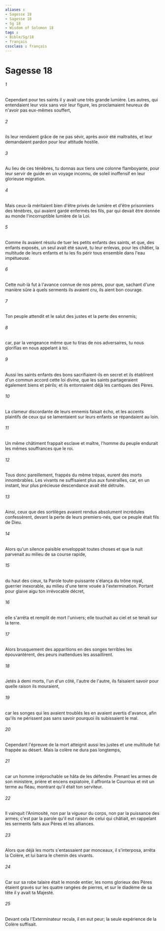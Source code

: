 ```yaml
---
aliases : 
- Sagesse 18
- Sagesse 18
- Sg 18
- Wisdom of Solomon 18
tags : 
- Bible/Sg/18
- français
cssclass : français
---
```


# Sagesse 18

###### 1
Cependant pour tes saints il y avait une très grande lumière. Les autres, qui entendaient leur voix sans voir leur figure, les proclamaient heureux de n'avoir pas eux-mêmes souffert,
###### 2
ils leur rendaient grâce de ne pas sévir, après avoir été maltraités, et leur demandaient pardon pour leur attitude hostile.
###### 3
Au lieu de ces ténèbres, tu donnas aux tiens une colonne flamboyante, pour leur servir de guide en un voyage inconnu, de soleil inoffensif en leur glorieuse migration.
###### 4
Mais ceux-là méritaient bien d'être privés de lumière et d'être prisonniers des ténèbres, qui avaient gardé enfermés tes fils, par qui devait être donnée au monde l'incorruptible lumière de la Loi.
###### 5
Comme ils avaient résolu de tuer les petits enfants des saints, et que, des enfants exposés, un seul avait été sauvé, tu leur enlevas, pour les châtier, la multitude de leurs enfants et tu les fis périr tous ensemble dans l'eau impétueuse.
###### 6
Cette nuit-là fut à l'avance connue de nos pères, pour que, sachant d'une manière sûre à quels serments ils avaient cru, ils aient bon courage.
###### 7
Ton peuple attendit et le salut des justes et la perte des ennemis;
###### 8
car, par la vengeance même que tu tiras de nos adversaires, tu nous glorifias en nous appelant à toi.
###### 9
Aussi les saints enfants des bons sacrifiaient-ils en secret et ils établirent d'un commun accord cette loi divine, que les saints partageraient également biens et périls; et ils entonnaient déjà les cantiques des Pères.
###### 10
La clameur discordante de leurs ennemis faisait écho, et les accents plaintifs de ceux qui se lamentaient sur leurs enfants se répandaient au loin.
###### 11
Un même châtiment frappait esclave et maître, l'homme du peuple endurait les mêmes souffrances que le roi.
###### 12
Tous donc pareillement, frappés du même trépas, eurent des morts innombrables. Les vivants ne suffisaient plus aux funérailles, car, en un instant, leur plus précieuse descendance avait été détruite.
###### 13
Ainsi, ceux que des sortilèges avaient rendus absolument incrédules confessèrent, devant la perte de leurs premiers-nés, que ce peuple était fils de Dieu.
###### 14
Alors qu'un silence paisible enveloppait toutes choses et que la nuit parvenait au milieu de sa course rapide,
###### 15
du haut des cieux, ta Parole toute-puissante s'élança du trône royal, guerrier inexorable, au milieu d'une terre vouée à l'extermination. Portant pour glaive aigu ton irrévocable décret,
###### 16
elle s'arrêta et remplit de mort l'univers; elle touchait au ciel et se tenait sur la terre.
###### 17
Alors brusquement des apparitions en des songes terribles les épouvantèrent, des peurs inattendues les assaillirent.
###### 18
Jetés à demi morts, l'un d'un côté, l'autre de l'autre, ils faisaient savoir pour quelle raison ils mouraient,
###### 19
car les songes qui les avaient troublés les en avaient avertis d'avance, afin qu'ils ne périssent pas sans savoir pourquoi ils subissaient le mal.
###### 20
Cependant l'épreuve de la mort atteignit aussi les justes et une multitude fut frappée au désert. Mais la colère ne dura pas longtemps,
###### 21
car un homme irréprochable se hâta de les défendre. Prenant les armes de son ministère, prière et encens expiatoire, il affronta le Courroux et mit un terme au fléau, montrant qu'il était ton serviteur.
###### 22
Il vainquit l'Animosité, non par la vigueur du corps, non par la puissance des armes; c'est par la parole qu'il eut raison de celui qui châtiait, en rappelant les serments faits aux Pères et les alliances.
###### 23
Alors que déjà les morts s'entassaient par monceaux, il s'interposa, arrêta la Colère, et lui barra le chemin des vivants.
###### 24
Car sur sa robe talaire était le monde entier, les noms glorieux des Pères étaient gravés sur les quatre rangées de pierres, et sur le diadème de sa tête il y avait ta Majesté.
###### 25
Devant cela l'Exterminateur recula, il en eut peur; la seule expérience de la Colère suffisait.
